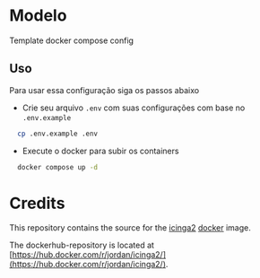 # Modelo

Template docker compose config

## Uso

Para usar essa configuração siga os passos abaixo

- Crie seu arquivo `.env` com suas configurações com base no `.env.example`

```bash
  cp .env.example .env
```

- Execute o docker para subir os containers
```bash
  docker compose up -d
```

# Credits

This repository contains the source for the [icinga2](https://www.icinga.org/icinga2/) [docker](https://www.docker.com) image.

The dockerhub-repository is located at [https://hub.docker.com/r/jordan/icinga2/](https://hub.docker.com/r/jordan/icinga2/).


